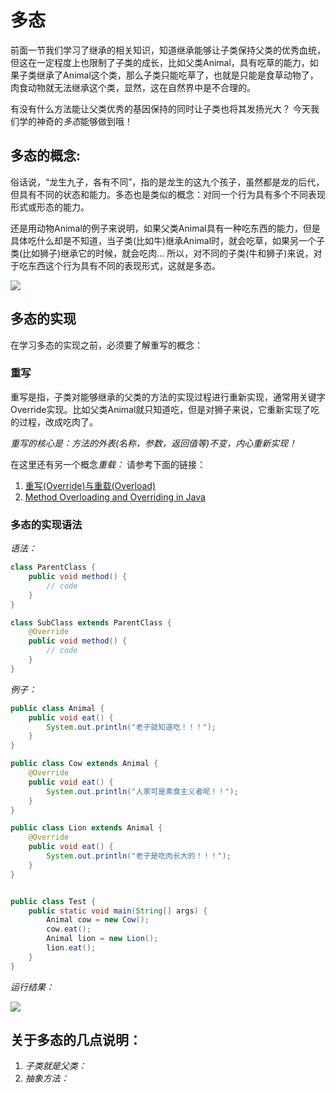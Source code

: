 # 多态

前面一节我们学习了继承的相关知识，知道继承能够让子类保持父类的优秀血统，但这在一定程度上也限制了子类的成长，比如父类Animal，具有吃草的能力，如果子类继承了Animal这个类，那么子类只能吃草了，也就是只能是食草动物了，肉食动物就无法继承这个类，显然，这在自然界中是不合理的。

有没有什么方法能让父类优秀的基因保持的同时让子类也将其发扬光大？
今天我们学的神奇的*多态*能够做到哦！

## 多态的概念:

俗话说，“龙生九子，各有不同”，指的是龙生的这九个孩子，虽然都是龙的后代，但具有不同的状态和能力。多态也是类似的概念：对同一个行为具有多个不同表现形式或形态的能力。

还是用动物Animal的例子来说明，如果父类Animal具有一种吃东西的能力，但是具体吃什么却是不知道，当子类(比如牛)继承Animal时，就会吃草，如果另一个子类(比如狮子)继承它的时候，就会吃肉... 所以，对不同的子类(牛和狮子)来说，对于吃东西这个行为具有不同的表现形式，这就是多态。

![](http://ww1.sinaimg.cn/large/af4e9f79ly1fy6exf8hlxj20zk0k0gmw.jpg)

## 多态的实现

在学习多态的实现之前，必须要了解重写的概念：

### 重写

重写是指，子类对能够继承的父类的方法的实现过程进行重新实现，通常用关键字Override实现。比如父类Animal就只知道吃，但是对狮子来说，它重新实现了吃的过程，改成吃肉了。

*重写的核心是：方法的外表(名称，参数，返回值等)不变，内心重新实现！*

在这里还有另一个概念*重载：* 请参考下面的链接：

1. [重写(Override)与重载(Overload)](http://www.runoob.com/java/java-override-overload.html)
2. [Method Overloading and Overriding in Java](https://www.baeldung.com/java-method-overload-override)

### 多态的实现语法

*语法：*

```java
class ParentClass {
    public void method() {
        // code
    }
}

class SubClass extends ParentClass {
    @Override
    public void method() {
        // code
    }
}
```
*例子：*

```java
public class Animal {
    public void eat() {
        System.out.println("老子就知道吃！！！");
    }
}

public class Cow extends Animal {
    @Override
    public void eat() {
        System.out.println("人家可是素食主义者呢！！");
    }
}

public class Lion extends Animal {
    @Override
    public void eat() {
        System.out.println("老子是吃肉长大的！！！");
    }
}


public class Test {
    public static void main(String[] args) {
        Animal cow = new Cow();
        cow.eat();
        Animal lion = new Lion();
        lion.eat();
    }
}
```
*运行结果：*

![](http://ww1.sinaimg.cn/large/af4e9f79ly1fy6fu9uogwj214605uta1.jpg)

## 关于多态的几点说明：

1. *子类就是父类：*
2. *抽象方法：*


